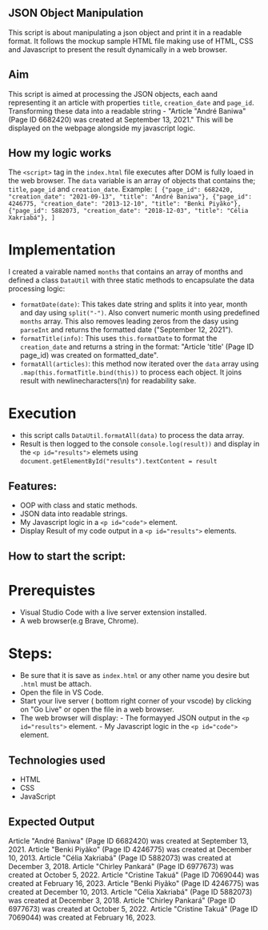 ## JSON Object Manipulation 
This script is about manipulating a json object and print it in a readable format. It follows the mockup sample HTML file making use of HTML, CSS and Javascript to present the result dynamically in a web browser.

## Aim
This script is aimed at processing the JSON objects, each aand representing it an article with properties `title`, `creation_date` and `page_id`. Transforming these data into a readable string - "Article "André Baniwa" (Page ID 6682420) was created at September 13, 2021." This will be displayed on the webpage alongside my javascript logic. 

## How my logic works
The `<script>` tag in the `index.html` file executes after DOM is fully loaed in the web browser.
The `data` variable is an array of objects that contains the; `title`, `page_id` and `creation_date`. Example:
`[
    {"page_id": 6682420, "creation_date": "2021-09-13", "title": "André Baniwa"},
          {"page_id": 4246775, "creation_date": "2013-12-10", "title": "Benki Piyãko"},
          {"page_id": 5882073, "creation_date": "2018-12-03", "title": "Célia Xakriabá"},
]`

# Implementation
I created a vairable named `months` that contains an array of months and defined a class `DataUtil` with three static methods to encapsulate the data processing logic:
- `formatDate(date)`: This takes date string and splits it into year, month and day using `split("-")`. Also convert numeric month using predefined `months` array. This also removes leading zeros from the dasy using `parseInt` and returns the formatted date ("September 12, 2021").
- `formatTitle(info)`: This uses `this.formatDate` to format the `creation_date` and returns a string in the format: "Article 'title' (Page ID page_id) was created on formatted_date".
- `formatAll(articles)`: this method now iterated over the `data` array using `.map(this.formatTitle.bind(this))` to process each object. It joins result with newlinecharacters(\n) for readability sake.

# Execution
- this script calls `DataUtil.formatAll(data)` to process the data array.
- Result is then logged to the console `console.log(result))` and display in the `<p id="results">` elemets using `document.getElementById("results").textContent = result`
  
## Features:
- OOP with class and static methods.
- JSON data into readable strings.
- My Javascript logic in a `<p id="code">` element.
- Display Result of my code output in a `<p id="results">` elements.
  
## How to start the script:
# Prerequistes
- Visual Studio Code with a live server extension installed.
- A web browser(e.g Brave, Chrome).

# Steps:
- Be sure that it is save as `index.html` or any other name you desire but `.html` must be attach.
- Open the file in VS Code.
- Start your live server ( bottom right corner of your vscode) by clicking on "Go Live" or open the file in a web browser.
- The web browser will display:
      - The formayyed JSON output in the `<p id="results">` element.
      - My Javascript logic in the `<p id="code">` element.

## Technologies used
- HTML
- CSS
- JavaScript

## Expected Output
Article "André Baniwa" (Page ID 6682420) was created at September 13, 2021.
Article "Benki Piyãko" (Page ID 4246775) was created at December 10, 2013.
Article "Célia Xakriabá" (Page ID 5882073) was created at December 3, 2018.
Article "Chirley Pankará" (Page ID 6977673) was created at October 5, 2022.
Article "Cristine Takuá" (Page ID 7069044) was created at February 16, 2023.
Article "Benki Piyãko" (Page ID 4246775) was created at December 10, 2013.
Article "Célia Xakriabá" (Page ID 5882073) was created at December 3, 2018.
Article "Chirley Pankará" (Page ID 6977673) was created at October 5, 2022.
Article "Cristine Takuá" (Page ID 7069044) was created at February 16, 2023.
